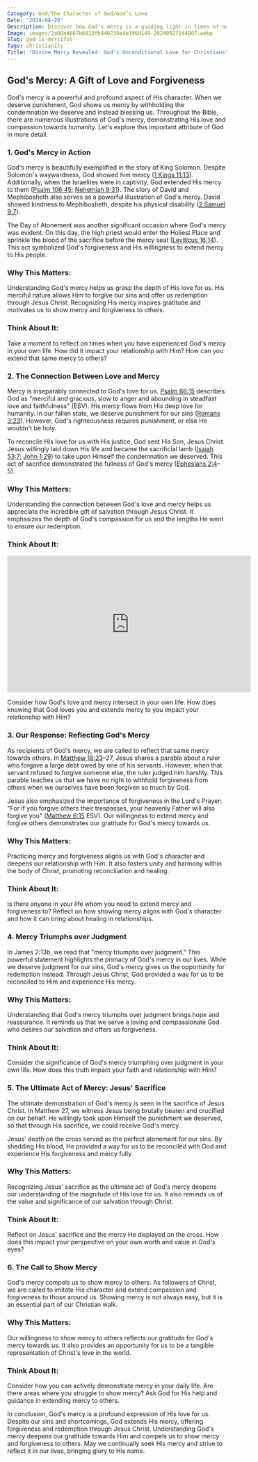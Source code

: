 ```yaml
---
Category: God/The Character of God/God’s Love
Date: '2024-04-28'
Description: Discover how God's mercy is a guiding light in times of need. Explore the profound depth of divine compassion in this enlightening article.
Image: images/2a08a4667b6013fb440239a4b196d149-20240927144007.webp
Slug: god-is-merciful
Tags: christianity
Title: "Divine Mercy Revealed: God's Unconditional Love for Christians"
---
```


## God's Mercy: A Gift of Love and Forgiveness

God's mercy is a powerful and profound aspect of His character. When we deserve punishment, God shows us mercy by withholding the condemnation we deserve and instead blessing us. Throughout the Bible, there are numerous illustrations of God's mercy, demonstrating His love and compassion towards humanity. Let's explore this important attribute of God in more detail.

### 1. God's Mercy in Action

God's mercy is beautifully exemplified in the story of King Solomon. Despite Solomon's waywardness, God showed him mercy ([1 Kings 11:13](https://www.bibleref.com/1-Kings/11/1-Kings-11-13.html)). Additionally, when the Israelites were in captivity, God extended His mercy to them ([Psalm 106:45](https://www.bibleref.com/Psalm/106/Psalm-106-45.html); [Nehemiah 9:31](https://www.bibleref.com/Nehemiah/9/Nehemiah-9-31.html)). The story of David and Mephibosheth also serves as a powerful illustration of God's mercy. David showed kindness to Mephibosheth, despite his physical disability ([2 Samuel 9:7](https://www.bibleref.com/2-Samuel/9/2-Samuel-9-7.html)).

The Day of Atonement was another significant occasion where God's mercy was evident. On this day, the high priest would enter the Holiest Place and sprinkle the blood of the sacrifice before the mercy seat ([Leviticus 16:14](https://www.bibleref.com/Leviticus/16/Leviticus-16-14.html)). This act symbolized God's forgiveness and His willingness to extend mercy to His people.

### Why This Matters:

Understanding God's mercy helps us grasp the depth of His love for us. His merciful nature allows Him to forgive our sins and offer us redemption through Jesus Christ. Recognizing His mercy inspires gratitude and motivates us to show mercy and forgiveness to others.

### Think About It:

Take a moment to reflect on times when you have experienced God's mercy in your own life. How did it impact your relationship with Him? How can you extend that same mercy to others?

### 2. The Connection Between Love and Mercy

Mercy is inseparably connected to God's love for us. [Psalm 86:15](https://www.bibleref.com/Psalm/86/Psalm-86-15.html) describes God as "merciful and gracious, slow to anger and abounding in steadfast love and faithfulness" (ESV). His mercy flows from His deep love for humanity. In our fallen state, we deserve punishment for our sins ([Romans 3:23](https://www.bibleref.com/Romans/3/Romans-3-23.html)). However, God's righteousness requires punishment, or else He wouldn't be holy.

To reconcile His love for us with His justice, God sent His Son, Jesus Christ. Jesus willingly laid down His life and became the sacrificial lamb ([Isaiah 53:7](https://www.bibleref.com/Isaiah/53/Isaiah-53-7.html); [John 1:29](https://www.bibleref.com/John/1/John-1-29.html)) to take upon Himself the condemnation we deserved. This act of sacrifice demonstrated the fullness of God's mercy ([Ephesians 2:4](https://www.bibleref.com/Ephesians/2/Ephesians-2-4.html)–5).

### Why This Matters:

Understanding the connection between God's love and mercy helps us appreciate the incredible gift of salvation through Jesus Christ. It emphasizes the depth of God's compassion for us and the lengths He went to ensure our redemption.

### Think About It:


<iframe width="560" height="315" src="https://www.youtube.com/embed/Fvww0_6GWYU" frameborder="0" allow="autoplay; encrypted-media" allowfullscreen></iframe>


Consider how God's love and mercy intersect in your own life. How does knowing that God loves you and extends mercy to you impact your relationship with Him?

### 3. Our Response: Reflecting God's Mercy

As recipients of God's mercy, we are called to reflect that same mercy towards others. In [Matthew 18:23](https://www.bibleref.com/Matthew/18/Matthew-18-23.html)–27, Jesus shares a parable about a ruler who forgave a large debt owed by one of his servants. However, when that servant refused to forgive someone else, the ruler judged him harshly. This parable teaches us that we have no right to withhold forgiveness from others when we ourselves have been forgiven so much by God.

Jesus also emphasized the importance of forgiveness in the Lord's Prayer: "For if you forgive others their trespasses, your heavenly Father will also forgive you" ([Matthew 6:15](https://www.bibleref.com/Matthew/6/Matthew-6-15.html) ESV). Our willingness to extend mercy and forgive others demonstrates our gratitude for God's mercy towards us.

### Why This Matters:

Practicing mercy and forgiveness aligns us with God's character and deepens our relationship with Him. It also fosters unity and harmony within the body of Christ, promoting reconciliation and healing.

### Think About It:

Is there anyone in your life whom you need to extend mercy and forgiveness to? Reflect on how showing mercy aligns with God's character and how it can bring about healing in relationships.

### 4. Mercy Triumphs over Judgment

In James 2:13b, we read that "mercy triumphs over judgment." This powerful statement highlights the primacy of God's mercy in our lives. While we deserve judgment for our sins, God's mercy gives us the opportunity for redemption instead. Through Jesus Christ, God provided a way for us to be reconciled to Him and experience His mercy.

### Why This Matters:

Understanding that God's mercy triumphs over judgment brings hope and reassurance. It reminds us that we serve a loving and compassionate God who desires our salvation and offers us forgiveness.

### Think About It:

Consider the significance of God's mercy triumphing over judgment in your own life. How does this truth impact your faith and relationship with Him?

### 5. The Ultimate Act of Mercy: Jesus' Sacrifice

The ultimate demonstration of God's mercy is seen in the sacrifice of Jesus Christ. In Matthew 27, we witness Jesus being brutally beaten and crucified on our behalf. He willingly took upon Himself the punishment we deserved, so that through His sacrifice, we could receive God's mercy.

Jesus' death on the cross served as the perfect atonement for our sins. By shedding His blood, He provided a way for us to be reconciled with God and experience His forgiveness and mercy fully.

### Why This Matters:

Recognizing Jesus' sacrifice as the ultimate act of God's mercy deepens our understanding of the magnitude of His love for us. It also reminds us of the value and significance of our salvation through Christ.

### Think About It:

Reflect on Jesus' sacrifice and the mercy He displayed on the cross. How does this impact your perspective on your own worth and value in God's eyes?

### 6. The Call to Show Mercy

God's mercy compels us to show mercy to others. As followers of Christ, we are called to imitate His character and extend compassion and forgiveness to those around us. Showing mercy is not always easy, but it is an essential part of our Christian walk.

### Why This Matters:

Our willingness to show mercy to others reflects our gratitude for God's mercy towards us. It also provides an opportunity for us to be a tangible representation of Christ's love in the world.

### Think About It:

Consider how you can actively demonstrate mercy in your daily life. Are there areas where you struggle to show mercy? Ask God for His help and guidance in extending mercy to others.

In conclusion, God's mercy is a profound expression of His love for us. Despite our sins and shortcomings, God extends His mercy, offering forgiveness and redemption through Jesus Christ. Understanding God's mercy deepens our gratitude towards Him and compels us to show mercy and forgiveness to others. May we continually seek His mercy and strive to reflect it in our lives, bringing glory to His name.